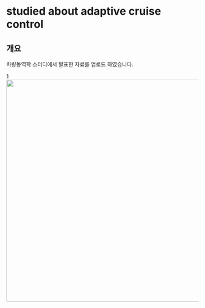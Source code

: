 # studied about adaptive cruise control

## 개요
 차량동역학 스터디에서 발표한 자료를 업로드 하였습니다.
 
1
<img src="https://user-images.githubusercontent.com/54099930/109526758-44380e80-7af6-11eb-9f09-fc79f7b0a025.jpg" width="580">
 
